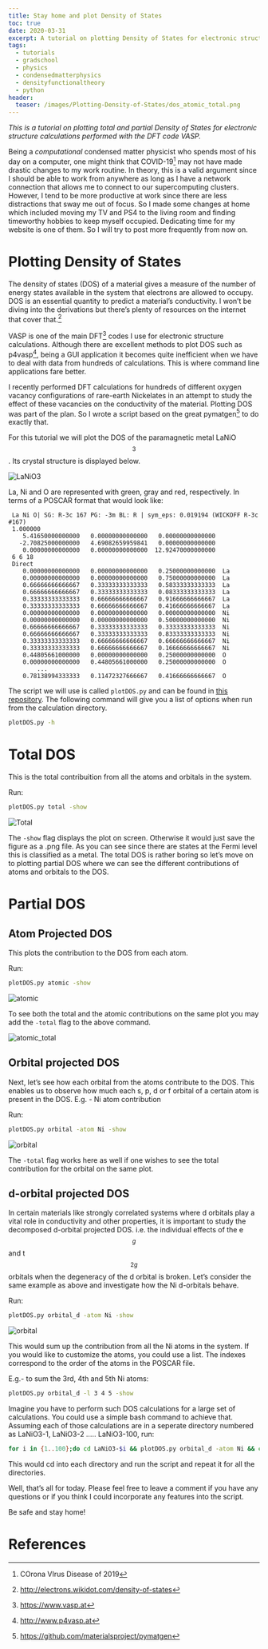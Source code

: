 ```yaml
---
title: Stay home and plot Density of States 
toc: true
date: 2020-03-31
excerpt: A tutorial on plotting Density of States for electronic structure calculations. 
tags:
  - tutorials
  - gradschool
  - physics
  - condensedmatterphysics
  - densityfunctionaltheory
  - python
header:
  teaser: /images/Plotting-Density-of-States/dos_atomic_total.png
---
```


*This is a tutorial on plotting total and partial Density of States for electronic structure calculations performed with the DFT code VASP.*

Being a *computational* condensed matter physicist who spends most of his day on a computer, one might think that COVID-19[^1] may not have made drastic changes to my work routine. In theory, this is a valid argument since I should be able to work from anywhere as long as I have a network connection that allows me to connect to our supercomputing clusters. However, I tend to be more productive at work since there are less distractions that sway me out of focus. So I made some changes at home which included moving my TV and PS4 to the living room and finding timeworthy hobbies to keep myself occupied. Dedicating time  for my website is one of them. So I will try to post more frequently from now on. 

# Plotting Density of States

The density of states (DOS) of a material gives a measure of the number of energy states available in the system that electrons are allowed to occupy. DOS is an essential quantity to predict a material’s conductivity. I won’t be diving into the derivations but there’s plenty of resources on the internet that cover that.[^2]

VASP is one of the main DFT[^3] codes I use for electronic structure calculations. Although there are excellent methods to plot DOS such as p4vasp[^4], being a GUI application it becomes quite inefficient when we have to deal with data from hundreds of calculations. This is where command line applications fare better. 

I recently performed DFT calculations for hundreds of different oxygen vacancy configurations of rare-earth Nickelates in an attempt to study the effect of these vacancies on the conductivity of the material. Plotting DOS was part of the plan. So I wrote a script based on the great pymatgen[^5] to do exactly that.

For this tutorial we will plot the DOS of the paramagnetic metal LaNiO$$_3$$. Its crystal structure is displayed below. 

![LaNiO3](images/Plotting-Density-of-States/pristine-5953481.png)  

La, Ni and O are represented with green, gray and red, respectively. In terms of a POSCAR format that would look like:

```
 La Ni O| SG: R-3c 167 PG: -3m BL: R | sym_eps: 0.019194 (WICKOFF R-3c #167)
 1.000000
    5.41650000000000   0.00000000000000   0.00000000000000
   -2.70825000000000   4.69082659959841   0.00000000000000
    0.00000000000000   0.00000000000000  12.92470000000000
 6 6 18
 Direct
    0.00000000000000   0.00000000000000   0.25000000000000  La
    0.00000000000000   0.00000000000000   0.75000000000000  La
    0.66666666666667   0.33333333333333   0.58333333333333  La
    0.66666666666667   0.33333333333333   0.08333333333333  La
    0.33333333333333   0.66666666666667   0.91666666666667  La
    0.33333333333333   0.66666666666667   0.41666666666667  La
    0.00000000000000   0.00000000000000   0.00000000000000  Ni
    0.00000000000000   0.00000000000000   0.50000000000000  Ni
    0.66666666666667   0.33333333333333   0.33333333333333  Ni
    0.66666666666667   0.33333333333333   0.83333333333333  Ni
    0.33333333333333   0.66666666666667   0.66666666666667  Ni
    0.33333333333333   0.66666666666667   0.16666666666667  Ni
    0.44805661000000   0.00000000000000   0.25000000000000  O
    0.00000000000000   0.44805661000000   0.25000000000000  O
		...
    0.78138994333333   0.11472327666667   0.41666666666667  O
```

The script we will use is called ``plotDOS.py`` and can be found in [this repository](https://github.com/uthpalaherath/MatSciScripts). The following command will give you a list of options when run from the calculation directory.

```bash
plotDOS.py -h
```

# Total DOS

This is the total contribuition from all the atoms and orbitals in the system. 

Run:

```bash
plotDOS.py total -show
```



![Total](images/Plotting-Density-of-States/dos_total.png)

The ``-show`` flag displays the plot on screen. Otherwise it would just save the figure as a .png file. As you can see since there are states at the Fermi level this is classified as a metal. The total DOS is rather boring so let’s move on to plotting partial DOS where we can see the different contributions of atoms and orbitals to the DOS. 

# Partial DOS

## Atom Projected DOS

This plots the contribution to the DOS from each atom. 

Run:

```bash
plotDOS.py atomic -show
```



![atomic](images/Plotting-Density-of-States/dos_atomic.png)

To see both the total and the atomic contributions on the same plot you may add the ``-total`` flag to the above command. 

![atomic_total](images/Plotting-Density-of-States/dos_atomic_total.png)

## Orbital projected DOS

Next, let’s see how each orbital from the atoms contribute to the DOS. This enables us to observe how much each s, p, d or f orbital of a certain atom is present in the DOS. E.g. - Ni atom contribution

Run:

```bash
plotDOS.py orbital -atom Ni -show
```



![orbital](images/Plotting-Density-of-States/dos_orbital_Ni.png)

The ``-total`` flag works here as well if one wishes to see the total contribution for the orbital on the same plot. 

## d-orbital projected DOS

In certain materials like strongly correlated systems where d orbitals play a vital role in conductivity and other properties, it is important to study the decomposed d-orbital projected DOS. i.e.  the individual effects of the e$$_g$$ and t$$_{2g}$$ orbitals when the degeneracy of the d orbital is broken.  Let’s consider the same example as above and investigate how the Ni d-orbitals behave. 

Run:

```bash
plotDOS.py orbital_d -atom Ni -show
```

![orbital](images/Plotting-Density-of-States/dos_d_Ni.png)

This would sum up the contribution from all the Ni atoms in the system. If you would like to customize the atoms, you could use a list. The indexes correspond to the order of the atoms in the POSCAR file. 

E.g.- to sum the 3rd, 4th and 5th Ni atoms:

```bash
plotDOS.py orbital_d -l 3 4 5 -show
```



Imagine you have to perform such DOS calculations for a large set of calculations. You could use a simple bash command to achieve that. Assuming each of those calculations are in a seperate directory numbered as LaNiO3-1, LaNiO3-2 ….. LaNiO3-100, run:

```bash
for i in {1..100};do cd LaNiO3-$i && plotDOS.py orbital_d -atom Ni && cd ..;done
```

This would cd into each directory and run the script and repeat it for all the directories. 

Well, that’s all for today. Please feel free to leave a comment if you have any questions or if you think I could incorporate any features into the script. 

Be safe and stay home!



# References

[^1]: COrona VIrus Disease of 2019
[^2]: <http://electrons.wikidot.com/density-of-states>
[^3]: <https://www.vasp.at>
[^4]: <http://www.p4vasp.at>
[^5]: <https://github.com/materialsproject/pymatgen>


